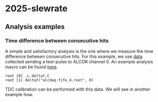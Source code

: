 # 2025-slewrate

## Analysis examples

### Time difference between consecutive hits
A simple and satisfactory analysis is the one where we measure the time difference between consecutive hits. For this example, we use [data](https://drive.google.com/file/d/1CjSunUsNMW-gyZt1itdscD9BWwn4I0Vt/view?usp=sharing) collected sending a test-pulse to ALCOR channel 0. An example analysis macro can be found [here](macros/deltat.C).

```
root [0] .L deltat.C
root [1] deltat("alcdaq.fifo_4.root", 0)
```

TDC calibration can be performed with this data. We will see in another example how.
